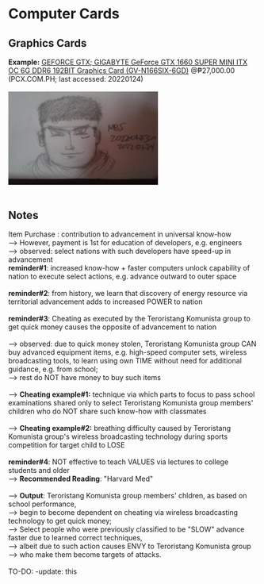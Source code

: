 # Computer Cards
## Graphics Cards
<b>Example:</b> [GEFORCE GTX; GIGABYTE GeForce GTX 1660 SUPER MINI ITX OC 6G DDR6 192BIT Graphics Card (GV-N166SIX-6GD)](https://pcx.com.ph/shop/gigabyte-geforce-gtx-1660-super-mini-itx-oc-6g-ddr6-192bit-graphics-card/#&gid=1&pid=1) @₱27,000.00 (PCX.COM.PH; last accessed: 20220124)
<br/><br/>
<img src="https://github.com/usbong/documentation/blob/master/Usbong/R%26D/Notes/References/books/res/referenceStreetFighterVsSNK2EtCeteraVersion2022012406115.jpg" width="60%"><br/>
<br/>
## Notes
Item Purchase : contribution to advancement in universal know-how<br/>
--> However, payment is 1st for education of developers, e.g. engineers<br/>
--> observed: select nations with such developers have speed-up in advancement<br/>
<b>reminder#1</b>: increased know-how + faster computers unlock capability of nation to execute select actions, e.g. advance outward to outer space<br/>
<br/>
<b>reminder#2</b>: from history, we learn that discovery of energy resource via territorial advancement adds to increased POWER to nation<br/>
<br/>
<b>reminder#3</b>: Cheating as executed by the Teroristang Komunista group to get quick money causes the opposite of advancement to nation<br/>
<br/>
--> observed: due to quick money stolen, Teroristang Komunista group CAN buy advanced equipment items, e.g. high-speed computer sets, wireless broadcasting tools, to learn using own TIME without need for additional guidance, e.g. from school;<br/>
--> rest do NOT have money to buy such items<br/>
<br/>
--> <b>Cheating example#1:</b> technique via which parts to focus to pass school examinations shared only to select Teroristang Komunista group members' children who do NOT share such know-how with classmates<br/>
<br/>
--> <b>Cheating example#2:</b> breathing difficulty caused by Teroristang Komunista group's wireless broadcasting technology during sports competition for target child to LOSE<br/>
<br/>
<b>reminder#4</b>: NOT effective to teach VALUES via lectures to college students and older<br/>
--> <b>Recommended Reading</b>: "Harvard Med"<br/>
<br/>
--> <b>Output</b>: Teroristang Komunista group members' chldren, as based on school performance,<br/>
--> begin to become dependent on cheating via wireless broadcasting technology to get quick money;<br/>
--> Select people who were previously classified to be "SLOW" advance faster due to learned correct techniques,<br/>
--> albeit due to such action causes ENVY to Teroristang Komunista group<br/>
--> who make them become targets of attacks.<br/>
<br/>
TO-DO: -update: this<br/>
<br/>

